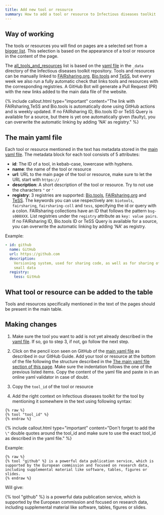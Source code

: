 ```yaml
---
title: Add new tool or resource
summary: How to add a tool or resource to Infectious diseases toolkit
---
```


## Way of working

The tools or resources you will find on pages are a selected set from a [bigger list](all_tools_and_resources). This selection is based on the appearance of a tool or resource in the content of the page.

The [all_tools_and_resources](all_tools_and_resources) list is based on the [yaml file](https://github.com/bedroesb/infectious-diseases-toolkit/blob/new-way-tag-tools/_data/tool_and_resource_list.yml) in the `_data` directory of the  Infectious diseases toolkit repository. Tools and resources can be manually linked to [FAIRsharing.org](https://fairsharing.org/), [Bio.tools](https://bio.tools) and [TeSS](https://tess.elixir-europe.org/), but every week we also run a fully automatic check that links tools and resources with the corresponding registries. A GitHub Bot will generate a Pull Request (PR) with the new links added to the main data file of the website.

{% include callout.html type="important" content="The link with FAIRsharing,TeSS and Bio.tools is automatically done using GitHub actions and is weekly updated. If no FAIRsharing ID, Bio.tools ID or TeSS Query is available for a source, but there is yet one automatically given (faulty), you can overwrite the automatic linking by adding 'NA' as registry." %}

## The main yaml file

Each tool or resource mentioned in the text has metadata stored in the [main yaml file](https://github.com/bedroesb/infectious-diseases-toolkit/blob/new-way-tag-tools/_data/tool_and_resource_list.yml). The metadata block for each tool consists of 5 attributes:
- **id**: The ID of a tool, in kebab-case, lowercase with hyphens.
- **name**: the name of the tool or resource
- **url**: URL to the main page of the tool or resource, make sure to let the URL start with `https://`
- **description**: A short description of the tool or resource. Try to not use the characters `"` or `'` 
- **registry**: 3 registries are supported: [Bio.tools](https://bio.tools), [FAIRsharing.org](https://fairsharing.org/) and [TeSS](https://tess.elixir-europe.org/). The keywords you can use respectively are: `biotools`, `fairsharing`, `fairsharing-coll` and `tess`, specifying the id or query with a colon. FAIRsharing collections have an ID that follows the pattern `bsg-s000XXX`. List registries under the `registry` attribute as `key: value pairs`. If no FAIRsharing ID, Bio.tools ID or TeSS Query is available for a source, you can overwrite the automatic linking by adding 'NA' as registry.

Example:

```yml
- id: github
  name: GitHub
  url: https://github.com
  description:
    Versioning system, used for sharing code, as well as for sharing of
    small data
  registry:
    tess: GitHub
```


## What tool or resource can be added to the table
Tools and resources specifically mentioned in the text of the pages should be present in the main table. 

## Making changes

1. Make sure the tool you want to add is not yet already described in the [yaml file](https://github.com/bedroesb/infectious-diseases-toolkit/blob/new-way-tag-tools/_data/tool_and_resource_list.yml). If so, go to step 3, if not, go follow the next step.

1. Click on the pencil icon seen on GitHub of the [main yaml file](https://github.com/bedroesb/infectious-diseases-toolkit/blob/new-way-tag-tools/_data/tool_and_resource_list.yml) as described in our GitHub Guide. Add your tool or resource at the bottom of the file following the structure described in the [The main yaml file section of this page](#the-main-yaml-file). Make sure the indentation follows the one of the previous listed items. Copy the content of the yaml file and paste in in an online yaml validator in case of doubt.

1. Copy the `tool_id` of the tool or resource

1. Add the right context on Infectious diseases toolkit for the tool by mentioning it somewhere in the text using following syntax:
  
  ```
  {% raw %}
  {% tool "tool_id" %}
  {% endraw %}
  ```

  {% include callout.html type="important" content="Don't forget to add the `\"` double quotes around the tool_id and make sure to use the exact tool_id as described in the yaml file." %}

  Example:

  ```
  {% raw %}
  {% tool "github" %} is a powerful data publication service, which is supported by the European commission and focused on research data, including supplemental material like software, tables, figures or slides.
  {% endraw %}
  ```
  Will give: 
  
  {% tool "github" %} is a powerful data publication service, which is supported by the European commission and focused on research data, including supplemental material like software, tables, figures or slides.

